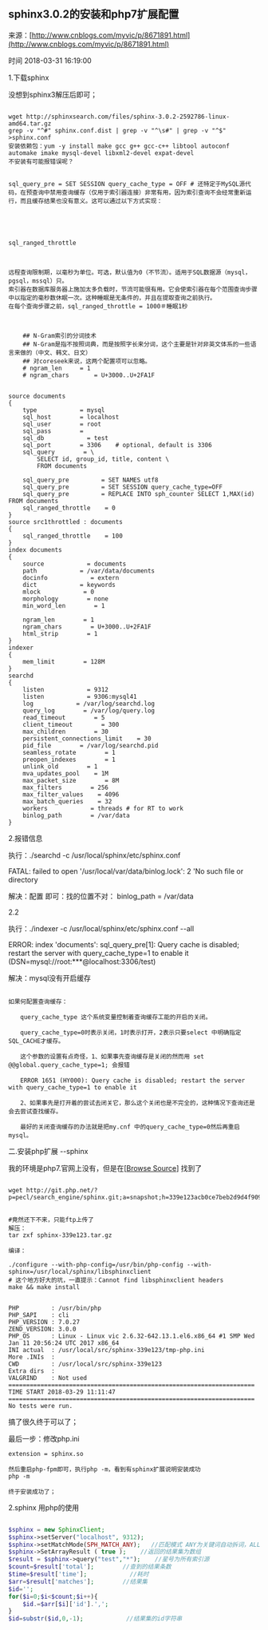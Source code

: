 ## sphinx3.0.2的安装和php7扩展配置

来源：[http://www.cnblogs.com/myvic/p/8671891.html](http://www.cnblogs.com/myvic/p/8671891.html)

时间 2018-03-31 16:19:00


1.下载sphinx

没想到sphinx3解压后即可；

```

wget http://sphinxsearch.com/files/sphinx-3.0.2-2592786-linux-amd64.tar.gz
grep -v "^#" sphinx.conf.dist | grep -v "^\s#" | grep -v "^$" >sphinx.conf
安装依赖包：yum -y install make gcc g++ gcc-c++ libtool autoconf automake imake mysql-devel libxml2-devel expat-devel
不安装有可能报错误呢？

```

```

sql_query_pre = SET SESSION query_cache_type = OFF # 还特定于MySQL源代码，在预查询中禁用查询缓存（仅用于索引器连接）非常有用，因为索引查询不会经常重新运行，而且缓存结果也没有意义。这可以通过以下方式实现：





sql_ranged_throttle



远程查询限制期，以毫秒为单位。可选，默认值为0（不节流）。适用于SQL数据源（mysql，pgsql，mssql）只。
索引器在数据库服务器上施加太多负载时，节流可能很有用。它会使索引器在每个范围查询步骤中以指定的毫秒数休眠一次。这种睡眠是无条件的，并且在提取查询之前执行。
在每个查询步骤之前，sql_ranged_throttle = 1000＃睡眠1秒
 

```

```

    ## N-Gram索引的分词技术
    ## N-Gram是指不按照词典，而是按照字长来分词，这个主要是针对非英文体系的一些语言来做的（中文、韩文、日文）
    ## 对coreseek来说，这两个配置项可以忽略。
    # ngram_len     = 1
    # ngram_chars       = U+3000..U+2FA1F

```

```

source documents
{
    type            = mysql
    sql_host        = localhost
    sql_user        = root
    sql_pass        =
    sql_db            = test
    sql_port        = 3306    # optional, default is 3306
    sql_query        = \
        SELECT id, group_id, title, content \
        FROM documents
    
    sql_query_pre         = SET NAMES utf8
    sql_query_pre         = SET SESSION query_cache_type=OFF
    sql_query_pre         = REPLACE INTO sph_counter SELECT 1,MAX(id) FROM documents
    sql_ranged_throttle    = 0
}
source src1throttled : documents
{
    sql_ranged_throttle    = 100
}
index documents
{
    source            = documents
    path            = /var/data/documents
    docinfo            = extern
    dict            = keywords
    mlock            = 0
    morphology        = none
    min_word_len        = 1
    
    ngram_len        = 1
    ngram_chars        = U+3000..U+2FA1F
    html_strip        = 1
}
indexer
{
    mem_limit        = 128M
}
searchd
{
    listen            = 9312
    listen            = 9306:mysql41
    log            = /var/log/searchd.log
    query_log        = /var/log/query.log
    read_timeout        = 5
    client_timeout        = 300
    max_children        = 30
    persistent_connections_limit    = 30
    pid_file        = /var/log/searchd.pid
    seamless_rotate        = 1
    preopen_indexes        = 1
    unlink_old        = 1
    mva_updates_pool    = 1M
    max_packet_size        = 8M
    max_filters        = 256
    max_filter_values    = 4096
    max_batch_queries    = 32
    workers            = threads # for RT to work
    binlog_path        = /var/data    
}

```

2.报错信息

执行：./searchd -c /usr/local/sphinx/etc/sphinx.conf

FATAL: failed to open '/usr/local/var/data/binlog.lock': 2 'No such file or directory

解决：配置 即可：找的位置不对： binlog_path = /var/data

2.2

执行：./indexer -c /usr/local/sphinx/etc/sphinx.conf --all

ERROR: index 'documents': sql_query_pre[1]: Query cache is disabled; restart the server with query_cache_type=1 to enable it (DSN=mysql://root:***@localhost:3306/test)

解决：mysql没有开启缓存

```

如果何配置查询缓存：

　　query_cache_type 这个系统变量控制着查询缓存工能的开启的关闭。

　　query_cache_type=0时表示关闭，1时表示打开，2表示只要select 中明确指定SQL_CACHE才缓存。

　　这个参数的设置有点奇怪，1、如果事先查询缓存是关闭的然而用 set @@global.query_cache_type=1; 会报错

　　ERROR 1651 (HY000): Query cache is disabled; restart the server with query_cache_type=1 to enable it

　　2、如果事先是打开着的尝试去闭关它，那么这个关闭也是不完全的，这种情况下查询还是会去尝试查找缓存。

　　最好的关闭查询缓存的办法就是把my.cnf 中的query_cache_type=0然后再重启mysql。

```

二.安装php扩展 --sphinx

我的环境是php7.官网上没有，但是在[[Browse Source][0]] 找到了

  
```

wget http://git.php.net/?p=pecl/search_engine/sphinx.git;a=snapshot;h=339e123acb0ce7beb2d9d4f9094d6f8bcf15fb54;sf=tgz

```

```

#竟然还下不来，只能ftp上传了
解压：
tar zxf sphinx-339e123.tar.gz 

编译：

./configure --with-php-config=/usr/bin/php-config --with-sphinx=/usr/local/sphinx/libsphinxclient
# 这个地方好大的坑，一直提示：Cannot find libsphinxclient headers
make && make install

```

```

PHP         : /usr/bin/php 
PHP_SAPI    : cli
PHP_VERSION : 7.0.27
ZEND_VERSION: 3.0.0
PHP_OS      : Linux - Linux vic 2.6.32-642.13.1.el6.x86_64 #1 SMP Wed Jan 11 20:56:24 UTC 2017 x86_64
INI actual  : /usr/local/src/sphinx-339e123/tmp-php.ini
More .INIs  :   
CWD         : /usr/local/src/sphinx-339e123
Extra dirs  : 
VALGRIND    : Not used
=====================================================================
TIME START 2018-03-29 11:11:47
=====================================================================
No tests were run.

```

搞了很久终于可以了；

最后一步：修改php.ini

```
extension = sphinx.so

然后重启php-fpm即可，执行php -m，看到有sphinx扩展说明安装成功
php -m 

终于安装成功了；
```

  

2.sphinx 用php的使用

```php

$sphinx = new SphinxClient;
$sphinx->setServer("localhost", 9312);
$sphinx->setMatchMode(SPH_MATCH_ANY);   //匹配模式 ANY为关键词自动拆词，ALL为不拆词匹配（完全匹配）
$sphinx->SetArrayResult ( true );    //返回的结果集为数组
$result = $sphinx->query("test","*");    //星号为所有索引源
$count=$result['total'];        //查到的结果条数
$time=$result['time'];            //耗时
$arr=$result['matches'];        //结果集
$id='';
for($i=0;$i<$count;$i++){
    $id.=$arr[$i]['id'].',';
}
$id=substr($id,0,-1);            //结果集的id字符串

```



[0]: http://git.php.net/?p=pecl/search_engine/sphinx.git